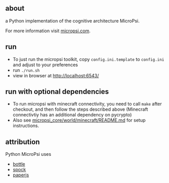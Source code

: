 about
-----
a Python implementation of the cognitive architecture MicroPsi.

For more information visit [micropsi.com](http://www.micropsi.com).


run
-----
* To just run the micropsi toolkit, copy `config.ini.template` to `config.ini` and adjust to your preferences
* run `./run.sh`
* view in browser at [http://localhost:6543/](http://localhost:6543/)


run with optional dependencies
-----
* To run micropsi with minecraft connectivity, you need to call `make` after checkout, and then follow the steps described above
(Minecraft connectivtiy has an additional dependency on pycrypto)
* Also see [micropsi_core/world/minecraft/README.md](/micropsi_core/world/minecraft/README.md) for setup instructions.


attribution
-----
Python MicroPsi uses 

* [bottle](https://github.com/defnull/bottle)
* [spock](https://github.com/nickelpro/spock)
* [paperjs](http://github.com/paperjs/paper.js)